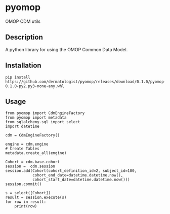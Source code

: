 # pyomop

OMOP CDM utils

## Description

A python library for using the OMOP Common Data Model.

## Installation

```
pip install https://github.com/dermatologist/pyomop/releases/download/0.1.0/pyomop-0.1.0-py2.py3-none-any.whl

```

## Usage

```
from pyomop import CdmEngineFactory
from pyomop import metadata
from sqlalchemy.sql import select
import datetime

cdm = CdmEngineFactory()

engine = cdm.engine
# Create Tables 
metadata.create_all(engine)

Cohort = cdm.base.cohort
session =  cdm.session
session.add(Cohort(cohort_definition_id=2, subject_id=100, 
            cohort_end_date=datetime.datetime.now(), 
            cohort_start_date=datetime.datetime.now()))
session.commit()

s = select([Cohort])
result = session.execute(s)
for row in result:
    print(row)

```

